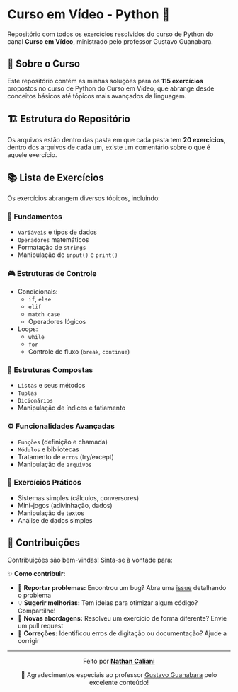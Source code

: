 # Curso em Vídeo - Python :snake:

Repositório com todos os exercícios resolvidos do curso de Python do canal **Curso em Vídeo**, ministrado pelo professor Gustavo Guanabara.

## 📝 Sobre o Curso
Este repositório contém as minhas soluções para os **115 exercícios** propostos no curso de Python do Curso em Vídeo, que abrange desde conceitos básicos até tópicos mais avançados da linguagem.

## 🏗️ Estrutura do Repositório
Os arquivos estão dentro das pasta em que cada pasta tem **20 exercícios**, dentro dos arquivos de cada um, existe um comentário sobre o que é aquele exercício.
## 📚 Lista de Exercícios
Os exercícios abrangem diversos tópicos, incluindo:

### 🧩 Fundamentos
- `Variáveis` e tipos de dados
- `Operadores` matemáticos
- Formatação de `strings`
- Manipulação de `input()` e `print()`

### 🎮 Estruturas de Controle
- Condicionais:
  - `if`, `else`
  - `elif`
  - `match case`
  - Operadores lógicos
- Loops:
  - `while`
  - `for`
  - Controle de fluxo (`break`, `continue`)

### 🧠 Estruturas Compostas
- `Listas` e seus métodos
- `Tuplas`
- `Dicionários`
- Manipulação de índices e fatiamento

### ⚙️ Funcionalidades Avançadas
- `Funções` (definição e chamada)
- `Módulos` e bibliotecas
- Tratamento de `erros` (try/except)
- Manipulação de `arquivos`

### 🧪 Exercícios Práticos
- Sistemas simples (cálculos, conversores)
- Mini-jogos (adivinhação, dados)
- Manipulação de textos
- Análise de dados simples

## 🤝 Contribuições

Contribuições são bem-vindas! Sinta-se à vontade para:

✨ **Como contribuir:**
- 🐛 **Reportar problemas:** Encontrou um bug? Abra uma [issue](https://github.com/NtCalii/Exercícios_Python/issues) detalhando o problema
- 💡 **Sugerir melhorias:** Tem ideias para otimizar algum código? Compartilhe!
- 🧠 **Novas abordagens:** Resolveu um exercício de forma diferente? Envie um pull request
- 📝 **Correções:** Identificou erros de digitação ou documentação? Ajude a corrigir

---

<div align="center">
  
Feito por **[Nathan Caliani](https://github.com/NtCalii)**  

🙏 Agradecimentos especiais ao professor [Gustavo Guanabara](https://github.com/gustavoguanabara) pelo excelente conteúdo!

</div>
